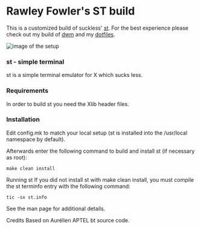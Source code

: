 # Rawley Fowler's ST build
This is a customized build of suckless' [st](https://st.suckless.org). For the best experience please check out my build of [dwm](https://www.github.com/rawleyfowler/dwm) and my [dotfiles](https://www.github.com/rawleyfowler/dotfiles).

![image of the setup](https://i.imgur.com/hH0CTZM.png)

### st - simple terminal
st is a simple terminal emulator for X which sucks less.

### Requirements
In order to build st you need the Xlib header files.

### Installation
Edit config.mk to match your local setup (st is installed into
the /usr/local namespace by default).

Afterwards enter the following command to build and install st (if
necessary as root):

    make clean install

Running st
If you did not install st with make clean install, you must compile
the st terminfo entry with the following command:

    tic -sx st.info

See the man page for additional details.

Credits
Based on Aurélien APTEL <aurelien dot aptel at gmail dot com> bt source code.
